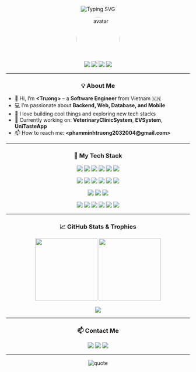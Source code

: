 <!-- Banner -->
<p align="center">
  <img src="https://readme-typing-svg.herokuapp.com?font=Fira+Code&duration=2500&pause=1000&color=FAAE42&background=FFFFFF00&center=true&vCenter=true&multiline=true&width=800&height=70&lines=Hi+%F0%9F%91%8B%2C+I%E2%80%99m+<YOUR_NAME>!;Passionate+about+Code+%F0%9F%92%BB+and+Learning+New+Things!;Welcome+to+my+GitHub+Profile!+%F0%9F%8C%9F" alt="Typing SVG" />
</p>

<!-- Avatar + Social icons -->
<p align="center">
  <img src="<https://jbagy.me/wp-content/uploads/2025/03/Hinh-anh-avatar-shin-cau-be-but-chi-cute-7.jpg>" alt="avatar" width="120" style="border-radius:50%;"/><br>
  <a href="mailto:phamminhtruong2032004@gmail.com"><img src="https://img.shields.io/badge/Email-FAAE42?style=flat-square&logo=gmail&logoColor=white"/></a>
  <a href="https://facebook.com/mtrg234"><img src="https://img.shields.io/badge/Facebook-1877F2?style=flat-square&logo=facebook&logoColor=white"/></a>
  <a href="https://linkedin.com/in/<YOUR_LINKEDIN>"><img src="https://img.shields.io/badge/LinkedIn-0A66C2?style=flat-square&logo=linkedin&logoColor=white"/></a>
  <a href="https://github.com/truongpm234"><img src="https://img.shields.io/badge/GitHub-333?style=flat-square&logo=github&logoColor=white"/></a>
</p>

---

<h3 align="center">💡 About Me</h3>
<ul>
  <li>🌱 Hi, I’m <b>&lt;Truong&gt;</b> – a <b>Software Engineer</b> from Vietnam 🇻🇳</li>
  <li>💻 I’m passionate about <b>Backend, Web, Database, and Mobile</b></li>
  <li>🚀 I love building cool things and exploring new tech stacks</li>
  <li>🎯 Currently working on: <b>VeterinaryClinicSystem</b>, <b>EVSystem</b>, <b>UniTasteApp</b></li>
  <li>📫 How to reach me: <b>&lt;phamminhtruong2032004@gmail.com&gt;</b></li>
</ul>

---

<h3 align="center">🚀 My Tech Stack</h3>
<p align="center">
  <!-- Programming languages -->
  <img src="https://img.shields.io/badge/C%23-239120?style=for-the-badge&logo=c-sharp&logoColor=white"/>
  <img src="https://img.shields.io/badge/Java-007396?style=for-the-badge&logo=java&logoColor=white"/>
  <img src="https://img.shields.io/badge/SQL-003B57?style=for-the-badge&logo=sql&logoColor=white"/>
  <img src="https://img.shields.io/badge/JavaScript-F7DF1E?style=for-the-badge&logo=javascript&logoColor=black"/>
  <img src="https://img.shields.io/badge/HTML-E34F26?style=for-the-badge&logo=html5&logoColor=white"/>
  <img src="https://img.shields.io/badge/CSS-1572B6?style=for-the-badge&logo=css3&logoColor=white"/>
</p>
<p align="center">
  <!-- Frameworks -->
  <img src="https://img.shields.io/badge/.NET-512BD4?style=for-the-badge&logo=dotnet&logoColor=white"/>
  <img src="https://img.shields.io/badge/ASP.NET-5C2D91?style=for-the-badge&logo=dotnet&logoColor=white"/>
  <img src="https://img.shields.io/badge/Entity%20Framework-68217A?style=for-the-badge&logo=entity-framework&logoColor=white"/>
  <img src="https://img.shields.io/badge/Spring%20Boot-6DB33F?style=for-the-badge&logo=spring-boot&logoColor=white"/>
  <img src="https://img.shields.io/badge/Razor%20Pages-purple?style=for-the-badge"/>
  <img src="https://img.shields.io/badge/Unity-000000?style=for-the-badge&logo=unity&logoColor=white"/>
</p>
<p align="center">
  <!-- Databases -->
  <img src="https://img.shields.io/badge/Microsoft%20SQL%20Server-CC2927?style=for-the-badge&logo=microsoft-sql-server&logoColor=white"/>
  <img src="https://img.shields.io/badge/PostgreSQL-4169E1?style=for-the-badge&logo=postgresql&logoColor=white"/>
  <img src="https://img.shields.io/badge/MySQL-4479A1?style=for-the-badge&logo=mysql&logoColor=white"/>
</p>
<p align="center">
  <!-- Tools -->
  <img src="https://img.shields.io/badge/Visual%20Studio-5C2D91?style=for-the-badge&logo=visual-studio&logoColor=white"/>
  <img src="https://img.shields.io/badge/VS%20Code-007ACC?style=for-the-badge&logo=visual-studio-code&logoColor=white"/>
  <img src="https://img.shields.io/badge/Git-F05032?style=for-the-badge&logo=git&logoColor=white"/>
  <img src="https://img.shields.io/badge/GitHub-181717?style=for-the-badge&logo=github&logoColor=white"/>
  <img src="https://img.shields.io/badge/Docker-2496ED?style=for-the-badge&logo=docker&logoColor=white"/>
  <img src="https://img.shields.io/badge/Postman-FF6C37?style=for-the-badge&logo=postman&logoColor=white"/>
</p>

---

<h3 align="center">📈 GitHub Stats & Trophies</h3>
<p align="center">
  <img src="https://github-readme-stats.vercel.app/api?username=<YOUR_USERNAME>&show_icons=true&theme=radical" height="170"/>
  <img src="https://github-readme-streak-stats.herokuapp.com/?user=<YOUR_USERNAME>&theme=radical" height="170"/>
</p>
<p align="center">
  <img src="https://github-profile-trophy.vercel.app/?username=<YOUR_USERNAME>&theme=radical&column=7"/>
</p>

---

<h3 align="center">📫 Contact Me</h3>
<p align="center">
  <a href="mailto:<YOUR_EMAIL>"><img src="https://img.shields.io/badge/Gmail-FAAE42?style=for-the-badge&logo=gmail&logoColor=white"/></a>
  <a href="https://facebook.com/<YOUR_FB>"><img src="https://img.shields.io/badge/Facebook-1877F2?style=for-the-badge&logo=facebook&logoColor=white"/></a>
  <a href="https://linkedin.com/in/<YOUR_LINKEDIN>"><img src="https://img.shields.io/badge/LinkedIn-0A66C2?style=for-the-badge&logo=linkedin&logoColor=white"/></a>
</p>

---

<p align="center">
  <img src="https://quotes-github-readme.vercel.app/api?type=horizontal&theme=radical" alt="quote" />
</p>

<!-- Ẩn phần dưới nếu bạn không thích nhiều stats quá -->
<!--
## 🧑‍💻 Latest Projects

- [VeterinaryClinicSystem](https://github.com/<YOUR_USERNAME>/VeterinaryClinicSystem) - Multi-role clinic management system.
- [EVSystem](https://github.com/<YOUR_USERNAME>/EVSystem) - EV Service Center maintenance platform.
- [UniTasteApp](https://github.com/<YOUR_USERNAME>/UniTasteApp) - F&B social review and AI recommendation.
-->

<!-- END -->
